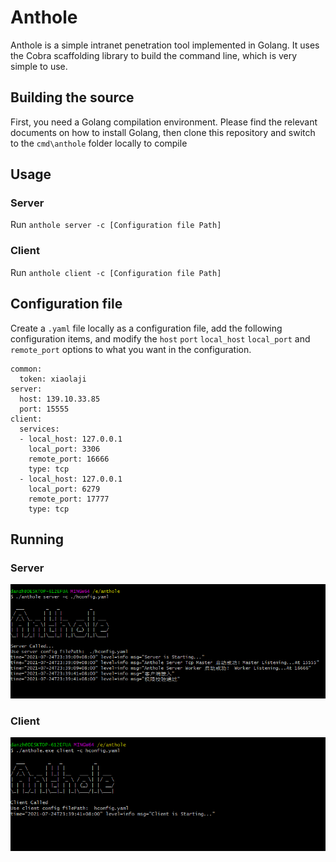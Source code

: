 # Anthole
Anthole is a simple intranet penetration tool implemented in Golang. It uses the Cobra scaffolding library to build the command line, which is very simple to use.

## Building the source
First, you need a Golang compilation environment. Please find the relevant documents on how to install Golang, then clone this repository and switch to the `cmd\anthole` folder locally to compile

## Usage

### Server
Run `anthole server -c [Configuration file Path]`

### Client
Run `anthole client -c [Configuration file Path]`

## Configuration file

Create a `.yaml` file locally as a configuration file, add the following configuration items, and modify the `host` `port` `local_host` `local_port` and `remote_port` options to what you want in the configuration. 

```
common:
  token: xiaolaji
server:
  host: 139.10.33.85
  port: 15555
client:
  services:
  - local_host: 127.0.0.1
    local_port: 3306
    remote_port: 16666
    type: tcp
  - local_host: 127.0.0.1
    local_port: 6279
    remote_port: 17777
    type: tcp
```

## Running

### Server
<p><img src="https://github.com/danzhuxia/Anthole/blob/main/images/server.png" alt="server" title="Server Running" /></p>

### Client
<p><img src="https://github.com/danzhuxia/Anthole/blob/main/images/client.png" alt="client" title="Client Running" /></p>